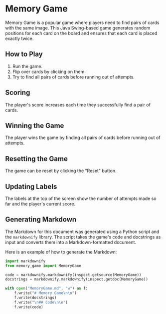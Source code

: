 # Memory Game

Memory Game is a popular game where players need to find pairs of cards with the same image. This Java Swing-based game generates random positions for each card on the board and ensures that each card is placed exactly twice.

## How to Play

1. Run the game.
2. Flip over cards by clicking on them.
3. Try to find all pairs of cards before running out of attempts.

## Scoring

The player's score increases each time they successfully find a pair of cards.

## Winning the Game

The player wins the game by finding all pairs of cards before running out of attempts.

## Resetting the Game

The game can be reset by clicking the "Reset" button.

## Updating Labels

The labels at the top of the screen show the number of attempts made so far and the player's current score.

## Generating Markdown

The Markdown for this document was generated using a Python script and the `markdownify` library. The script takes the game's code and docstrings as input and converts them into a Markdown-formatted document.

Here is an example of how to generate the Markdown:

```python
import markdownify
from memory_game import MemoryGame

code = markdownify.markdownify(inspect.getsource(MemoryGame))
docstrings = markdownify.markdownify(inspect.getdoc(MemoryGame))

with open("MemoryGame.md", "w") as f:
    f.write("# Memory Game\n\n")
    f.write(docstrings)
    f.write("\n## Code\n\n")
    f.write(code)
